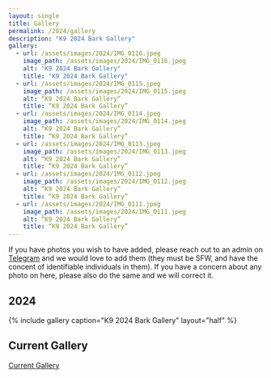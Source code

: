 ```yaml
---
layout: single
title: Gallery
permalink: /2024/gallery
description: "K9 2024 Bark Gallery"
gallery:
  - url: /assets/images/2024/IMG_0116.jpeg
    image_path: /assets/images/2024/IMG_0116.jpeg
    alt: "K9 2024 Bark Gallery"
    title: "K9 2024 Bark Gallery"
  - url: /assets/images/2024/IMG_0115.jpeg
    image_path: /assets/images/2024/IMG_0115.jpeg
    alt: “K9 2024 Bark Gallery”
    title: “K9 2024 Bark Gallery”
  - url: /assets/images/2024/IMG_0114.jpeg
    image_path: /assets/images/2024/IMG_0114.jpeg
    alt: “K9 2024 Bark Gallery”
    title: “K9 2024 Bark Gallery”
  - url: /assets/images/2024/IMG_0113.jpeg
    image_path: /assets/images/2024/IMG_0113.jpeg
    alt: “K9 2024 Bark Gallery”
    title: “K9 2024 Bark Gallery”
  - url: /assets/images/2024/IMG_0112.jpeg
    image_path: /assets/images/2024/IMG_0112.jpeg
    alt: “K9 2024 Bark Gallery”
    title: “K9 2024 Bark Gallery”
  - url: /assets/images/2024/IMG_0111.jpeg
    image_path: /assets/images/2024/IMG_0111.jpeg
    alt: “K9 2024 Bark Gallery”
    title: “K9 2024 Bark Gallery”
---
```


If you have photos you wish to have added, please reach out to an admin on [Telegram](/telegram) and we would love to add them (they must be SFW, and have the concent of identifiable individuals in them). If you have a concern about any photo on here, please also do the same and we will correct it.

## 2024
{% include gallery caption="K9 2024 Bark Gallery" layout="half" %}

## Current Gallery

[Current Gallery](/gallery)
